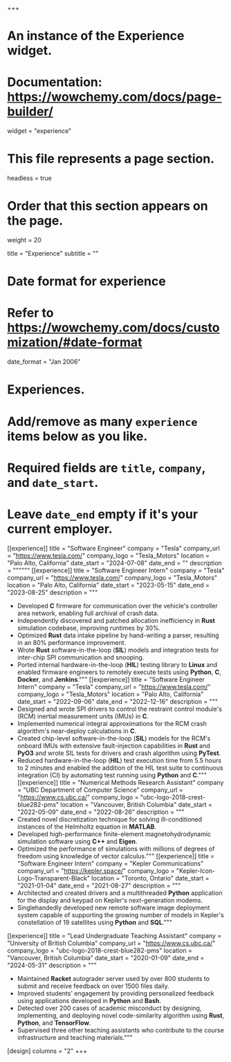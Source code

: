 +++
# An instance of the Experience widget.
# Documentation: https://wowchemy.com/docs/page-builder/
widget = "experience"

# This file represents a page section.
headless = true

# Order that this section appears on the page.
weight = 20

title = "Experience"
subtitle = ""

# Date format for experience
#   Refer to https://wowchemy.com/docs/customization/#date-format
date_format = "Jan 2006"

# Experiences.
#   Add/remove as many `experience` items below as you like.
#   Required fields are `title`, `company`, and `date_start`.
#   Leave `date_end` empty if it's your current employer.
[[experience]]
title = "Software Engineer"
company = "Tesla"
company_url = "https://www.tesla.com/"
company_logo = "Tesla_Motors"
location = "Palo Alto, California"
date_start = "2024-07-08"
date_end = ""
description = """"""
[[experience]]
title = "Software Engineer Intern"
company = "Tesla"
company_url = "https://www.tesla.com/"
company_logo = "Tesla_Motors"
location = "Palo Alto, California"
date_start = "2023-05-15"
date_end = "2023-08-25"
description = """
  * Developed **C** firmware for communication over the vehicle's controller area network, enabling full archival of crash data.
  * Independently discovered and patched allocation inefficiency in **Rust** simulation codebase, improving runtimes by 30%.
  * Optimized **Rust** data intake pipeline by hand-writing a parser, resulting in an 80% performance improvement.
  * Wrote **Rust** software-in-the-loop (**SIL**) models and integration tests for inter-chip SPI communication and snooping.
  * Ported internal hardware-in-the-loop (**HIL**) testing library to **Linux** and enabled firmware engineers to remotely execute tests using **Python**, **C**, **Docker**, and **Jenkins**."""
[[experience]]
title = "Software Engineer Intern"
company = "Tesla"
company_url = "https://www.tesla.com/"
company_logo = "Tesla_Motors"
location = "Palo Alto, California"
date_start = "2022-09-06"
date_end = "2022-12-16"
description = """
  * Designed and wrote SPI drivers to control the restraint control module's (RCM) inertial measurement units (IMUs) in **C**.
  * Implemented numerical integral approximations for the RCM crash algorithm's near-deploy calculations in **C**.
  * Created chip-level software-in-the-loop (**SIL**) models for the RCM's onboard IMUs with extensive fault-injection capabilities in **Rust** and **PyO3** and wrote SIL tests for drivers and crash algorithm using **PyTest**.
  * Reduced hardware-in-the-loop (**HIL**) test execution time from 5.5 hours to 2 minutes and enabled the addition of the HIL test suite to continuous integration (CI) by automating test running using **Python** and **C**."""
[[experience]]
title = "Numerical Methods Research Assistant"
company = "UBC Department of Computer Science"
company_url = "https://www.cs.ubc.ca/"
company_logo = "ubc-logo-2018-crest-blue282-pms"
location = "Vancouver, British Columbia"
date_start = "2022-05-09"
date_end = "2022-08-26"
description = """
  * Created novel discretization technique for solving ill-conditioned instances of the Helmholtz equation in **MATLAB**.
  * Developed high-performance finite-element magnetohydrodynamic simulation software using **C++** and **Eigen**.
  * Optimized the performance of simulations with millions of degrees of freedom using knowledge of vector calculus."""
[[experience]]
title = "Software Engineer Intern"
company = "Kepler Communications"
company_url = "https://kepler.space/"
company_logo = "Kepler-Icon-Logo-Transparent-Black"
location = "Toronto, Ontario"
date_start = "2021-01-04"
date_end = "2021-08-27"
description = """
  * Architected and created drivers and a multithreaded **Python** application for the display and keypad on Kepler's next-generation modems.
  * Singlehandedly developed new remote software image deployment system capable of supporting the growing number of models in Kepler's constellation of 19 satellites using **Python** and **SQL**."""

[[experience]]
title = "Lead Undergraduate Teaching Assistant"
company = "University of British Columbia"
company_url = "https://www.cs.ubc.ca/"
company_logo = "ubc-logo-2018-crest-blue282-pms"
location = "Vancouver, British Columbia"
date_start = "2020-01-09"
date_end = "2024-05-31"
description = """
  * Maintained **Racket** autograder server used by over 800 students to submit and receive feedback on over 1500 files daily.
  * Improved students' engagement by providing personalized feedback using applications developed in **Python** and **Bash**.
  * Detected over 200 cases of academic misconduct by designing, implementing, and deploying novel code-similarity algorithm using **Rust**, **Python**, and **TensorFlow**.
  * Supervised three other teaching assistants who contribute to the course infrastructure and teaching materials."""

[design]
columns = "2"
+++
